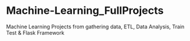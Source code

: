 # Machine-Learning_FullProjects
Machine Learning Projects from gathering data, ETL, Data Analysis, Train Test &amp; Flask Framework
